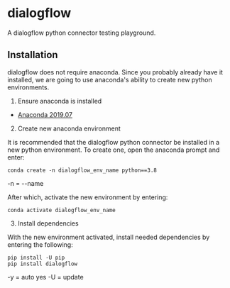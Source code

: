 # dialogflow

A dialogflow python connector testing playground.

## Installation

dialogflow does not require anaconda. Since you probably already have it installed, we are going to use anaconda's ability to create new python environments.

1. Ensure anaconda is installed

* [Anaconda 2019.07](https://www.anaconda.com/distribution/#download-section)

2. Create new anaconda environment

It is recommended that the dialogflow python connector be installed in a new python environment. To create one, open the anaconda prompt and enter:

```
conda create -n dialogflow_env_name python==3.8
```

-n = --name

After which, activate the new environment by entering:

```
conda activate dialogflow_env_name
```

3. Install dependencies

With the new environment activated, install needed dependencies by entering the following:

```
pip install -U pip
pip install dialogflow
```

-y = auto yes
-U = update
